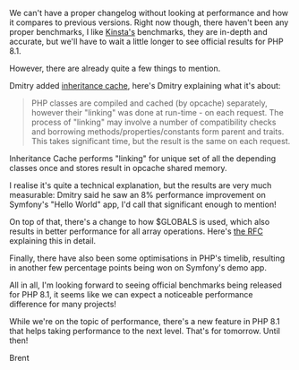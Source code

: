 We can't have a proper changelog without looking at performance and how it compares to previous versions. Right now though, there haven't been any proper benchmarks, I like [Kinsta's](https://kinsta.com/blog/php-benchmarks/) benchmarks, they are in-depth and accurate, but we'll have to wait a little longer to see official results for PHP 8.1.

However, there are already quite a few things to mention.

Dmitry added [inheritance cache](https://github.com/php/php-src/pull/6627), here's Dmitry explaining what it's about:

> PHP classes are compiled and cached (by opcache) separately, however their "linking" was done at run-time - on each request. The process of "linking" may involve a number of compatibility checks and borrowing methods/properties/constants form parent and traits. This takes significant time, but the result is the same on each request.

Inheritance Cache performs "linking" for unique set of all the depending classes once and stores result in opcache shared memory.

I realise it's quite a technical explanation, but the results are very much measurable: Dmitry said he saw an 8% performance improvement on Symfony's "Hello World" app, I'd call that significant enough to mention!

On top of that, there's a change to how $GLOBALS is used, which also results in better performance for all array operations. Here's [the RFC](https://wiki.php.net/rfc/restrict_globals_usage) explaining this in detail.

Finally, there have also been some optimisations in PHP's timelib, resulting in another few percentage points being won on Symfony's demo app.

All in all, I'm looking forward to seeing official benchmarks being released for PHP 8.1, it seems like we can expect a noticeable performance difference for many projects!

While we're on the topic of performance, there's a new feature in PHP 8.1 that helps taking performance to the next level. That's for tomorrow. Until then!

Brent
